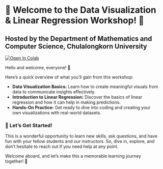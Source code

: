 # 🎉 Welcome to the Data Visualization & Linear Regression Workshop! 🎉

## Hosted by the Department of Mathematics and Computer Science, Chulalongkorn University


<a target="_blank" href="https://colab.research.google.com/github/MathcomChula/Sciastral-Workshop/blob/main/Workshop_predict_score_Sciastral_Openhouse_2024-3.ipynb">
  <img src="https://colab.research.google.com/assets/colab-badge.svg" alt="Open In Colab"/>
</a>

Hello and welcome, everyone! 👋

Here’s a quick overview of what you’ll gain from this workshop:
- **Data Visualization Basics:** Learn how to create meaningful visuals from data to communicate insights effectively.
- **Introduction to Linear Regression:** Discover the basics of linear regression and how it can help in making predictions.
- **Hands-On Practice:** Get ready to dive into coding and creating your own visualizations with real-world datasets.

### 📢 Let’s Get Started!

This is a wonderful opportunity to learn new skills, ask questions, and have fun with your fellow students and our instructors. So, dive in, explore, and don’t hesitate to reach out if you need help at any point.

Welcome aboard, and let’s make this a memorable learning journey together! 🚀
